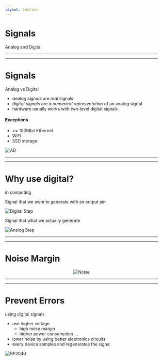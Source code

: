 ```yaml
---
layout: section
---
```

# Signals
Analog and Digital

---
---
# Signals
Analog vs Digital

<div grid="~ cols-2">

<div>

- *analog signals* are *real* signals
- *digital signals* are *a numerical representation* of an analog signal
- hardware usually works with two-level digital signals

#### Exceptions
- \>= 100Mbit Ethernet
- WiFi
- SSD storage

</div>

![AD](/signals/a_d.png)

</div>

---
---

# Why use digital?
in computing

<div grid="~ cols-2">

<div>

Signal that we *want* to generate with an output pin

![Digital Step](/signals/digital_step.svg)

</div>

<div>
<v-click>

Signal that what we actually generate

![Analog Step](/signals/analog_step.svg)
</v-click>
</div>

</div>

---
---
# Noise Margin

<div align="center">

![Noise](/signals/noise.svg)

</div>

---
---
# Prevent Errors
using digital signals

<div grid="~ cols-2">

<div>

- use higher voltage
  - high noise margin 
  - higher power consumption ...
- lower noise by using better electronics circuits
- every device samples and regenerates the signal

</div>

![RP2040](/signals/rp2040_chip.png)

</div>
